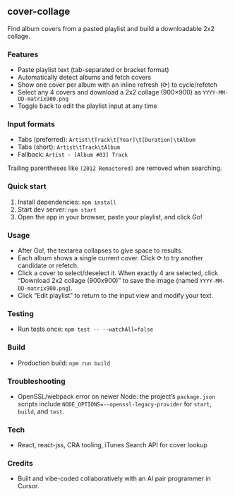 
## cover-collage

Find album covers from a pasted playlist and build a downloadable 2x2 collage.

### Features
- Paste playlist text (tab-separated or bracket format)
- Automatically detect albums and fetch covers
- Show one cover per album with an inline refresh (⟳) to cycle/refetch
- Select any 4 covers and download a 2x2 collage (900×900) as `YYYY-MM-DD-matrix900.png`
- Toggle back to edit the playlist input at any time

### Input formats
- Tabs (preferred): `Artist\tTrack\t[Year]\t[Duration]\tAlbum`
- Tabs (short): `Artist\tTrack\tAlbum`
- Fallback: `Artist - [Album #03] Track`

Trailing parentheses like `(2012 Remastered)` are removed when searching.

### Quick start
1. Install dependencies: `npm install`
2. Start dev server: `npm start`
3. Open the app in your browser, paste your playlist, and click Go!

### Usage
- After Go!, the textarea collapses to give space to results.
- Each album shows a single current cover. Click ⟳ to try another candidate or refetch.
- Click a cover to select/deselect it. When exactly 4 are selected, click
  “Download 2x2 collage (900x900)” to save the image (named `YYYY-MM-DD-matrix900.png`).
- Click “Edit playlist” to return to the input view and modify your text.

### Testing
- Run tests once: `npm test -- --watchAll=false`

### Build
- Production build: `npm run build`

### Troubleshooting
- OpenSSL/webpack error on newer Node: the project’s `package.json` scripts
  include `NODE_OPTIONS=--openssl-legacy-provider` for `start`, `build`, and `test`.

### Tech
- React, react-jss, CRA tooling, iTunes Search API for cover lookup

### Credits
- Built and vibe-coded collaboratively with an AI pair programmer in Cursor.

